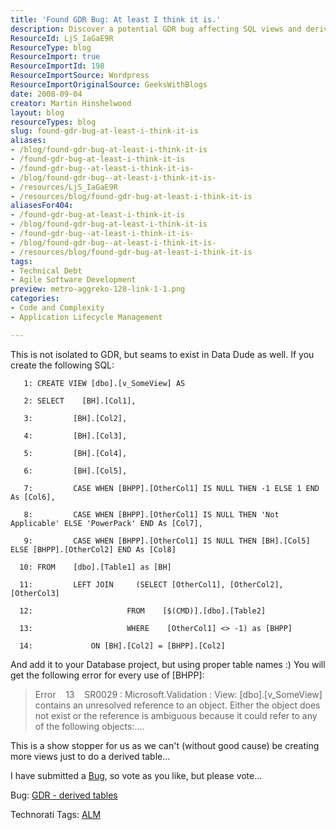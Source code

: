 ```yaml
---
title: 'Found GDR Bug: At least I think it is.'
description: Discover a potential GDR bug affecting SQL views and derived tables. Join the discussion and help improve Data Dude with your insights and votes!
ResourceId: LjS_IaGaE9R
ResourceType: blog
ResourceImport: true
ResourceImportId: 198
ResourceImportSource: Wordpress
ResourceImportOriginalSource: GeeksWithBlogs
date: 2008-09-04
creator: Martin Hinshelwood
layout: blog
resourceTypes: blog
slug: found-gdr-bug-at-least-i-think-it-is
aliases:
- /blog/found-gdr-bug-at-least-i-think-it-is
- /found-gdr-bug-at-least-i-think-it-is
- /found-gdr-bug--at-least-i-think-it-is-
- /blog/found-gdr-bug--at-least-i-think-it-is-
- /resources/LjS_IaGaE9R
- /resources/blog/found-gdr-bug-at-least-i-think-it-is
aliasesFor404:
- /found-gdr-bug-at-least-i-think-it-is
- /blog/found-gdr-bug-at-least-i-think-it-is
- /found-gdr-bug--at-least-i-think-it-is-
- /blog/found-gdr-bug--at-least-i-think-it-is-
- /resources/blog/found-gdr-bug-at-least-i-think-it-is
tags:
- Technical Debt
- Agile Software Development
preview: metro-aggreko-128-link-1-1.png
categories:
- Code and Complexity
- Application Lifecycle Management

---
```

This is not isolated to GDR, but seams to exist in Data Dude as well. If you create the following SQL:

```
   1: CREATE VIEW [dbo].[v_SomeView] AS
```

```
   2: SELECT    [BH].[Col1],
```

```
   3:         [BH].[Col2],
```

```
   4:         [BH].[Col3],
```

```
   5:         [BH].[Col4],
```

```
   6:         [BH].[Col5],
```

```
   7:         CASE WHEN [BHPP].[OtherCol1] IS NULL THEN -1 ELSE 1 END As [Col6],
```

```
   8:         CASE WHEN [BHPP].[OtherCol1] IS NULL THEN 'Not Applicable' ELSE 'PowerPack' END As [Col7],
```

```
   9:         CASE WHEN [BHPP].[OtherCol1] IS NULL THEN [BH].[Col5] ELSE [BHPP].[OtherCol2] END As [Col8]
```

```
  10: FROM    [dbo].[Table1] as [BH]
```

```
  11:         LEFT JOIN     (SELECT [OtherCol1], [OtherCol2], [OtherCol3]
```

```
  12:                     FROM    [$(CMD)].[dbo].[Table2]
```

```
  13:                     WHERE    [OtherCol1] <> -1) as [BHPP]
```

```
  14:             ON [BH].[Col2] = [BHPP].[Col2]
```

And add it to your Database project, but using proper table names :) You will get the following error for every use of \[BHPP\]:

> Error    13    SR0029 : Microsoft.Validation : View: \[dbo\].\[v_SomeView\] contains an unresolved reference to an object. Either the object does not exist or the reference is ambiguous because it could refer to any of the following objects:....

This is a show stopper for us as we can't (without good cause) be creating more views just to do a derived table...

I have submitted a [Bug](https://connect.microsoft.com/VisualStudio/feedback/ViewFeedback.aspx?FeedbackID=366059), so vote as you like, but please vote...

Bug: [GDR - derived tables](https://connect.microsoft.com/VisualStudio/feedback/ViewFeedback.aspx?FeedbackID=366059)

Technorati Tags: [ALM](http://technorati.com/tags/ALM)

